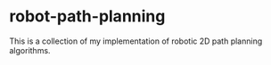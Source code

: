 # robot-path-planning
This is a collection of my implementation of robotic 2D path planning algorithms. 
